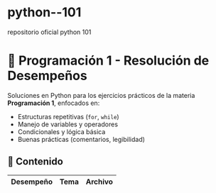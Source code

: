 # python--101
repositorio oficial python 101 
# 🐍 Programación 1 - Resolución de Desempeños

Soluciones en Python para los ejercicios prácticos de la materia **Programación 1**, enfocados en:

- Estructuras repetitivas (`for`, `while`)
- Manejo de variables y operadores
- Condicionales y lógica básica
- Buenas prácticas (comentarios, legibilidad)

## 📁 Contenido
| Desempeño | Tema | Archivo |
|-----------|------|---------|

